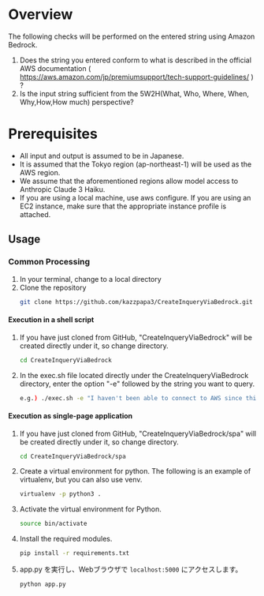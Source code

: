 # Overview

The following checks will be performed on the entered string using Amazon Bedrock.

1. Does the string you entered conform to what is described in the official AWS documentation ( https://aws.amazon.com/jp/premiumsupport/tech-support-guidelines/ ) ?
2. Is the input string sufficient from the 5W2H(What, Who, Where, When, Why,How,How much) perspective?

# Prerequisites

- All input and output is assumed to be in Japanese.
- It is assumed that the Tokyo region (ap-northeast-1) will be used as the AWS region.
- We assume that the aforementioned regions allow model access to Anthropic Claude 3 Haiku.
- If you are using a local machine, use aws configure. If you are using an EC2 instance, make sure that the appropriate instance profile is attached.

## Usage

### Common Processing

1. In your terminal, change to a local directory
2. Clone the repository
    ```bash
    git clone https://github.com/kazzpapa3/CreateInqueryViaBedrock.git
    ```

#### Execution in a shell script

1. If you have just cloned from GitHub, "CreateInqueryViaBedrock" will be created directly under it, so change directory.  
    ```bash
    cd CreateInqueryViaBedrock
    ```
2. In the exec.sh file located directly under the CreateInqueryViaBedrock directory, enter the option "-e" followed by the string you want to query.  
    ```bash
    e.g.) ./exec.sh -e "I haven't been able to connect to AWS since this morning. Is there some kind of problem?"
    ```

#### Execution as single-page application

1. If you have just cloned from GitHub, "CreateInqueryViaBedrock/spa" will be created directly under it, so change directory.  
    ```bash
    cd CreateInqueryViaBedrock/spa
    ```
2. Create a virtual environment for python. The following is an example of virtualenv, but you can also use venv.  
    ```bash
    virtualenv -p python3 .
    ```
3. Activate the virtual environment for Python.  
    ```bash
    source bin/activate
    ```
4. Install the required modules.  
    ```bash
    pip install -r requirements.txt
    ```
5. app.py を実行し、Webブラウザで `localhost:5000` にアクセスします。
    ```bash
    python app.py
    ```